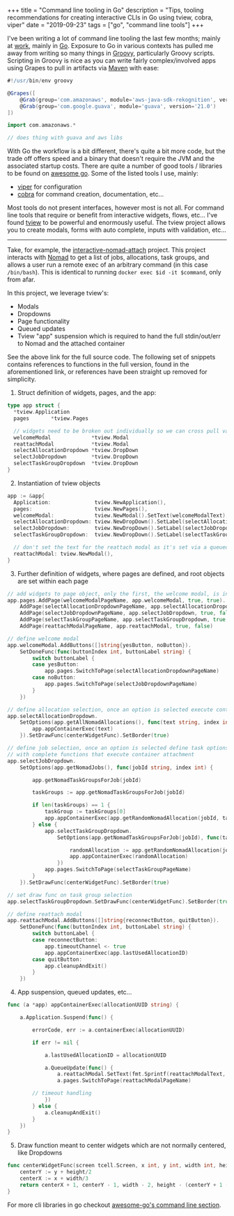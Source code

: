 +++
title = "Command line tooling in Go"
description = "Tips, tooling recommendations for creating interactive CLIs in Go using tview, cobra, viper"
date = "2019-09-23"
tags = ["go", "command line tools"]
+++

I've been writing a lot of command line tooling the last few months; mainly at [work](https://www.bigcommerce.com), mainly in [Go](https://golang.org). Exposure to Go in various contexts has pulled me away from writing so many things in [Groovy](http://www.groovy-lang.org), particularly Groovy scripts.
Scripting in Groovy is nice as you can write fairly complex/involved apps using Grapes to
pull in artifacts via [Maven](https://maven.apache.org) with ease:

```groovy
#!/usr/bin/env groovy

@Grapes([
    @Grab(group='com.amazonaws', module='aws-java-sdk-rekognition', version='1.11.117'),
    @Grab(group='com.google.guava', module='guava', version='21.0')
])

import com.amazonaws.*

// does thing with guava and aws libs
```

With Go the workflow is a bit different, there's quite a bit more code, but the trade off
offers speed and a binary that doesn't require the JVM and the associated startup costs.
There are quite a number of good tools / libraries to be found on [awesome go](https://awesome-go.com).
Some of the listed tools I use, mainly:

- [viper](https://github.com/spf13/viper) for configuration
- [cobra](https://github.com/spf13/cobra) for command creation, documentation, etc...

Most tools do not present interfaces, however most is not all. For command line tools
that require or benefit from interactive widgets, flows, etc... I've found [tview](https://github.com/rivo/tview)
to be powerful and enormously useful. The tview project allows you to create modals,
forms with auto complete, inputs with validation, etc...

***

Take, for example, the [interactive-nomad-attach](https://github.com/joshdurbin/interactive-nomad-attach) project. This project interacts
with [Nomad](http://nomadproject.io) to get a list of jobs, allocations, task groups, and allows a user run a remote exec of an arbitrary command (in this case `/bin/bash`). This is identical to running `docker exec $id -it $command`, only from afar.

In this project, we leverage tview's:

- Modals
- Dropdowns
- Page functionality
- Queued updates
- Tview "app" suspension which is required to hand the full stdin/out/err to Nomad and the attached container

See the above link for the full source code. The following set of snippets contains references to functions in the full
version, found in the aforementioned link, or references have been straight up removed for simplicity.

1. Struct definition of widgets, pages, and the app:

  ```go
  type app struct {
  	*tview.Application
  	pages       *tview.Pages

  	// widgets need to be broken out individually so we can cross pull values while on other views or pages
  	welcomeModal             *tview.Modal
  	reattachModal            *tview.Modal
  	selectAllocationDropdown *tview.DropDown
  	selectJobDropdown        *tview.DropDown
  	selectTaskGroupDropdown  *tview.DropDown
  }
  ```

2. Instantiation of tview objects

```go
app := &app{
  Application:              tview.NewApplication(),
  pages:                    tview.NewPages(),
  welcomeModal:             tview.NewModal().SetText(welcomeModalText),
  selectAllocationDropdown: tview.NewDropDown().SetLabel(selectAllocationDropdownLabel),
  selectJobDropdown:        tview.NewDropDown().SetLabel(selectJobDropdownLabel),
  selectTaskGroupDropdown:  tview.NewDropDown().SetLabel(selectTaskGroupDropdownLabel),

  // don't set the text for the reattach modal as it's set via a queued updated in appContainerExec
  reattachModal: tview.NewModal(),
}
```  

3. Further definition of widgets, where pages are defined, and root objects are set within each page

```go
// add widgets to page object, only the first, the welcome modal, is initially set to visible
app.pages.AddPage(welcomeModalPageName, app.welcomeModal, true, true).
	AddPage(selectAllocationDropdownPageName, app.selectAllocationDropdown, true, false).
	AddPage(selectJobDropdownPageName, app.selectJobDropdown, true, false).
	AddPage(selectTaskGroupPageName, app.selectTaskGroupDropdown, true, false).
	AddPage(reattachModalPageName, app.reattachModal, true, false)

// define welcome modal
app.welcomeModal.AddButtons([]string{yesButton, noButton}).
	SetDoneFunc(func(buttonIndex int, buttonLabel string) {
		switch buttonLabel {
		case yesButton:
			app.pages.SwitchToPage(selectAllocationDropdownPageName)
		case noButton:
			app.pages.SwitchToPage(selectJobDropdownPageName)
		}
	})

// define allocation selection, once an option is selected execute container attachment
app.selectAllocationDropdown.
	SetOptions(app.getAllNomadAllocations(), func(text string, index int) {
		app.appContainerExec(text)
	}).SetDrawFunc(centerWidgetFunc).SetBorder(true)

// define job selection, once an option is selected define task options on the task select widget
// with complete functions that execute container attachment
app.selectJobDropdown.
	SetOptions(app.getNomadJobs(), func(jobId string, index int) {

		app.getNomadTaskGroupsForJob(jobId)

		taskGroups := app.getNomadTaskGroupsForJob(jobId)

		if len(taskGroups) == 1 {
			taskGroup := taskGroups[0]
			app.appContainerExec(app.getRandomNomadAllocation(jobId, taskGroup))
		} else {
			app.selectTaskGroupDropdown.
				SetOptions(app.getNomadTaskGroupsForJob(jobId), func(taskGroup string, index int) {

					randomAllocation := app.getRandomNomadAllocation(jobId, taskGroup)
					app.appContainerExec(randomAllocation)
				})
			app.pages.SwitchToPage(selectTaskGroupPageName)
		}
	}).SetDrawFunc(centerWidgetFunc).SetBorder(true)

// set draw func on task group selection
app.selectTaskGroupDropdown.SetDrawFunc(centerWidgetFunc).SetBorder(true)

// define reattach modal
app.reattachModal.AddButtons([]string{reconnectButton, quitButton}).
	SetDoneFunc(func(buttonIndex int, buttonLabel string) {
		switch buttonLabel {
		case reconnectButton:
			app.timeoutChannel <- true
			app.appContainerExec(app.lastUsedAllocationID)
		case quitButton:
			app.cleanupAndExit()
		}
	})
```

4. App suspension, queued updates, etc...

```go
func (a *app) appContainerExec(allocationUUID string) {

	a.Application.Suspend(func() {

		errorCode, err := a.containerExec(allocationUUID)

		if err != nil {

			a.lastUsedAllocationID = allocationUUID

			a.QueueUpdate(func() {
				a.reattachModal.SetText(fmt.Sprintf(reattachModalText, errorCode, err))
				a.pages.SwitchToPage(reattachModalPageName)

        // timeout handling
			})
		} else {
			a.cleanupAndExit()
		}
	})
}
```

5. Draw function meant to center widgets which are not normally centered, like Dropdowns

```go
func centerWidgetFunc(screen tcell.Screen, x int, y int, width int, height int) (int, int, int, int) {
	centerY := y + height/2
	centerX := x + width/3
	return centerX + 1, centerY - 1, width - 2, height - (centerY + 1 - y)
}
```

For more cli libraries in go checkout [awesome-go's command line section](https://awesome-go.com/#command-line).
